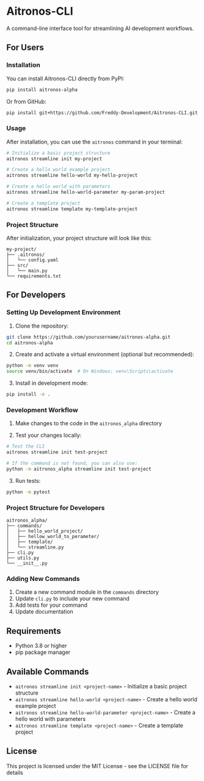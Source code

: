 # Aitronos-CLI

A command-line interface tool for streamlining AI development workflows.

## For Users

### Installation

You can install Aitronos-CLI directly from PyPI:

```bash
pip install aitronos-alpha
```

Or from GitHub:

```bash
pip install git+https://github.com/Freddy-Development/Aitronos-CLI.git
```

### Usage

After installation, you can use the `aitronos` command in your terminal:

```bash
# Initialize a basic project structure
aitronos streamline init my-project

# Create a hello world example project
aitronos streamline hello-world my-hello-project

# Create a hello world with parameters
aitronos streamline hello-world-parameter my-param-project

# Create a template project
aitronos streamline template my-template-project
```

### Project Structure

After initialization, your project structure will look like this:

```
my-project/
├── .aitronos/
│   └── config.yaml
├── src/
│   └── main.py
└── requirements.txt
```

## For Developers

### Setting Up Development Environment

1. Clone the repository:
```bash
git clone https://github.com/yourusername/aitronos-alpha.git
cd aitronos-alpha
```

2. Create and activate a virtual environment (optional but recommended):
```bash
python -m venv venv
source venv/bin/activate  # On Windows: venv\Scripts\activate
```

3. Install in development mode:
```bash
pip install -e .
```

### Development Workflow

1. Make changes to the code in the `aitronos_alpha` directory

2. Test your changes locally:
```bash
# Test the CLI
aitronos streamline init test-project

# If the command is not found, you can also use:
python -m aitronos_alpha streamline init test-project
```

3. Run tests:
```bash
python -m pytest
```

### Project Structure for Developers

```
aitronos_alpha/
├── commands/
│   ├── hello_world_project/
│   ├── hellow_world_to_perameter/
│   ├── template/
│   └── streamline.py
├── cli.py
├── utils.py
└── __init__.py
```

### Adding New Commands

1. Create a new command module in the `commands` directory
2. Update `cli.py` to include your new command
3. Add tests for your command
4. Update documentation

## Requirements

- Python 3.8 or higher
- pip package manager

## Available Commands

- `aitronos streamline init <project-name>` - Initialize a basic project structure
- `aitronos streamline hello-world <project-name>` - Create a hello world example project
- `aitronos streamline hello-world-parameter <project-name>` - Create a hello world with parameters
- `aitronos streamline template <project-name>` - Create a template project

## License

This project is licensed under the MIT License - see the LICENSE file for details

